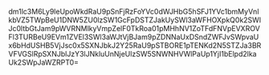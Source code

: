 dm1lc3M6Ly9leUpoWkdRaU9pSnFjRzFoYVc0dWJHbG5hSFJ1YVc1bmMyVnlkbVZ5TWpBeU1DNW5ZU0lzSW1GcFpDSTZJakUySWl3aWFHOXpkQ0k2SWlJc0ltbGtJam9pWVRNMlkyVmpZelF0TkRoa01pMHhNV1ZoTFdFNVpEVXROVFl3TURBeU9EVm1ZVEl3SWl3aWJtVjBJam9pZDNNaUxDSndZWFJvSWpvaUx6bHdUSHB5VjJsc0x5SXNJbkJ2Y25RaU9pSTBORE1pTENKd2N5STZJa3BRVFVGSlRpSXNJblJzY3lJNkluUnNjeUlzSW5SNWNHVWlPaUp1YjI1bElpd2lkaUk2SWpJaWZRPT0=
